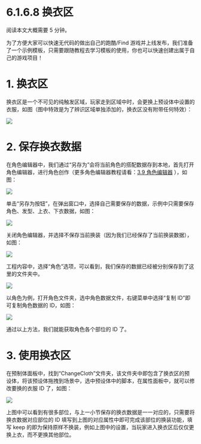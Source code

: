 # 6.1.6.8 换衣区

阅读本文大概需要 5 分钟。

为了方便大家可以快速无代码的做出自己的跑酷/Find 游戏并上线发布，我们准备了一个示例模板，只需要跟随教程去学习模板的使用，你也可以快速创建出属于自己的游戏项目！

# 1. 换衣区

换衣区是一个不可见的纯触发区域，玩家走到区域中时，会更换上预设体中设置的衣服，如图（图中特效是为了辨识区域单独添加的，换衣区没有附带任何特效）：

![](https://wstatic-a1.233leyuan.com/productdocs/static/boxcn3CgnNUF6gIktgURbiUFNmb.gif)

# 2. 保存换衣数据

在角色编辑器中，我们通过“另存为”会将当前角色的搭配数据存到本地，首先打开角色编辑器，进行角色创作（更多角色编辑器教程请看：[3.9 角色编辑器](https://meta.feishu.cn/wiki/wikcnoCcc4OC5SPWsqgy9LWL57b) ），如图：

![](https://wstatic-a1.233leyuan.com/productdocs/static/boxcnI6qilt3CCxa78OvRFYo9Mf.png)

单击“另存为按钮”，在弹出窗口中，选择自己需要保存的数据，示例中只需要保存角色、发型、上衣、下衣数据，如图：

![](https://wstatic-a1.233leyuan.com/productdocs/static/boxcnTYXhL7jPtE5Yn7ugAbmQuf.png)

关闭角色编辑器，并选择不保存当前换装（因为我们已经保存了当前换装数据），如图：

![](https://wstatic-a1.233leyuan.com/productdocs/static/boxcnLwoXKPBiLlb3DjdSQIUxf3.png)

工程内容中，选择“角色”选项，可以看到，我们保存的数据已经被分别保存到了这里的文件夹中。

![](https://wstatic-a1.233leyuan.com/productdocs/static/boxcnG8xLbeSonmCtH5eSGUClzY.png)

以角色为例，打开角色文件夹，选中角色数据文件，右键菜单中选择“复制 ID”即可复制角色数据的 ID，如图：

![](https://wstatic-a1.233leyuan.com/productdocs/static/boxcnlUnbP8qGwlFh7MPoik3dqq.png)

通过以上方法，我们就能获取角色各个部位的 ID 了。

# 3. 使用换衣区

在预制体面板中，找到“ChangeCloth”文件夹，该文件夹中即包含了换衣区的预设体，将该预设体拖拽到场景中，选中预设体中的脚本，在属性面板中，就可以修改要换的衣服 ID 了，如图：

![](https://wstatic-a1.233leyuan.com/productdocs/static/boxcn18X31VGQ0Al9aJ5GNd7knd.png)

上图中可以看到有很多部位，与上一小节保存的换衣数据是一一对应的，只需要将换衣数据对应部位的 ID 填写到上图的对应属性中即可完成该部位的换装功能，填写 keep 的即为保持原样不换装，例如上图中的设置，当玩家进入换衣区后仅仅更换上衣，而不更换其他部位。
